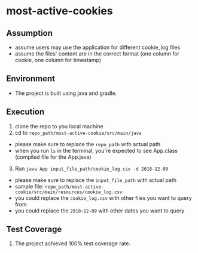 # most-active-cookies
## Assumption
- assume users may use the application for different cookie_log files
- assume the files' content are in the correct format (one column for cookie, one column for timestamp)

## Environment
- The project is built using java and gradle.

## Execution
1. clone the repo to you local machine
2. cd to `repo_path/most-active-cookie/src/main/java`
  - please make sure to replace the `repo_path` with actual path
  - when you run `ls` in the terminal, you're expected to see App.class (compiled file for the App.java)
3. Run `java App input_file_path/cookie_log.csv -d 2018-12-09`
  - please make sure to replace the `input_file_path` with actual path
  - sample file: `repo_path/most-active-cookie/src/main/resources/cookie_log.csv`
  - you could replace the `cookie_log.csv` with other files you want to query from
  - you could replace the `2018-12-09` with other dates you want to query

## Test Coverage
1. The project achieved 100% test coverage rate.
